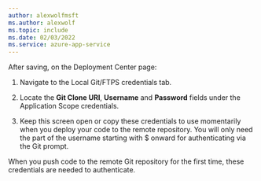 ```yaml
---
author: alexwolfmsft
ms.author: alexwolf
ms.topic: include
ms.date: 02/03/2022
ms.service: azure-app-service
---
```


After saving, on the Deployment Center page:

1. Navigate to the Local Git/FTPS credentials tab.

1. Locate the **Git Clone URI**,  **Username** and **Password** fields under the Application Scope credentials.

1. Keep this screen open or copy these credentials to use momentarily when you deploy your code to the remote repository. You will only need the part of the username starting with $ onward for authenticating via the Git prompt.

When you push code to the remote Git repository for the first time, these credentials are needed to authenticate.